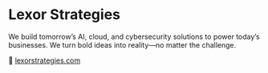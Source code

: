 # Lexor Strategies  

We build tomorrow’s AI, cloud, and cybersecurity solutions to power today’s businesses. We turn bold ideas into reality—no matter the challenge.  

🔗 [lexorstrategies.com](https://lexorstrategies.com)  

